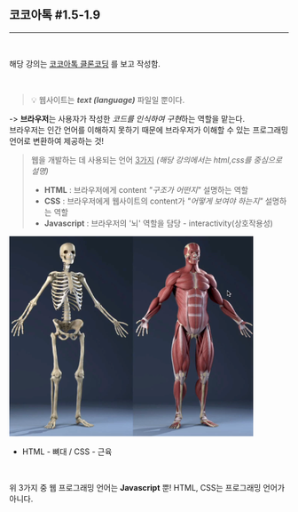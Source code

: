## 코코아톡 #1.5-1.9
------

<br>

해당 강의는 [코코아톡 클론코딩](https://nomadcoders.co/kokoa-clone/lobby) 를 보고 작성함.

<br>

> 💡 웹사이트는 ***text (language)*** 파일일 뿐이다. 

 -> **브라우저**는 사용자가 작성한 *코드를 인식하여 구현*하는 역할을 맡는다.  
브라우저는 인간 언어를 이해하지 못하기 때문에 브라우저가 이해할 수 있는 프로그래밍 언어로 변환하여 제공하는 것!

> 웹을 개발하는 데 사용되는 언어 <u>3가지</u> *(해당 강의에서는 html,css를 중심으로 설명)*
> * **HTML** : 브라우저에게 content *"구조가 어떤지"* 설명하는 역할
> * **CSS** : 브라우저에게 웹사이트의 content가 *"어떻게 보여야 하는지"* 설명하는 역할
> * **Javascript** : 브라우저의 '뇌' 역할을 담당 - interactivity(상호작용성)

![bone](.img/../img/bone-skeleton.png)  
* HTML - 뼈대 / CSS - 근육

<br>

위 3가지 중 웹 프로그래밍 언어는 **Javascript** 뿐! HTML, CSS는 프로그래밍 언어가 아니다.